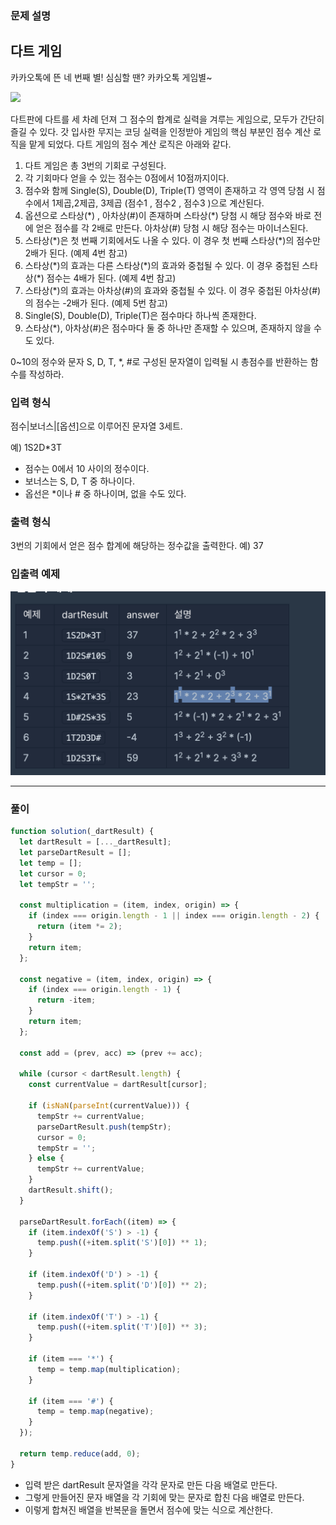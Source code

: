 ### 문제 설명

## 다트 게임

카카오톡에 뜬 네 번째 별! 심심할 땐? 카카오톡 게임별~

![](http://t1.kakaocdn.net/welcome2018/gamestar.png)

다트판에 다트를 세 차례 던져 그 점수의 합계로 실력을 겨루는 게임으로, 모두가 간단히 즐길 수 있다.
갓 입사한 무지는 코딩 실력을 인정받아 게임의 핵심 부분인 점수 계산 로직을 맡게 되었다. 다트 게임의 점수 계산 로직은 아래와 같다.

1. 다트 게임은 총 3번의 기회로 구성된다.
2. 각 기회마다 얻을 수 있는 점수는 0점에서 10점까지이다.
3. 점수와 함께 Single(S), Double(D), Triple(T) 영역이 존재하고 각 영역 당첨 시 점수에서
   1제곱,2제곱, 3제곱 (점수1 , 점수2 , 점수3 )으로 계산된다.
4. 옵션으로 스타상(\*) , 아차상(#)이 존재하며 스타상(\*) 당첨 시 해당 점수와 바로 전에 얻은 점수를 각 2배로 만든다. 아차상(#) 당첨 시 해당 점수는 마이너스된다.
5. 스타상(\*)은 첫 번째 기회에서도 나올 수 있다. 이 경우 첫 번째 스타상(\*)의 점수만 2배가 된다. (예제 4번 참고)
6. 스타상(\*)의 효과는 다른 스타상(\*)의 효과와 중첩될 수 있다. 이 경우 중첩된 스타상(\*) 점수는 4배가 된다. (예제 4번 참고)
7. 스타상(\*)의 효과는 아차상(#)의 효과와 중첩될 수 있다. 이 경우 중첩된 아차상(#)의 점수는 -2배가 된다. (예제 5번 참고)
8. Single(S), Double(D), Triple(T)은 점수마다 하나씩 존재한다.
9. 스타상(\*), 아차상(#)은 점수마다 둘 중 하나만 존재할 수 있으며, 존재하지 않을 수도 있다.

0~10의 정수와 문자 S, D, T, \*, #로 구성된 문자열이 입력될 시 총점수를 반환하는 함수를 작성하라.

### 입력 형식

점수|보너스|[옵션]으로 이루어진 문자열 3세트.

예) 1S2D\*3T

- 점수는 0에서 10 사이의 정수이다.
- 보너스는 S, D, T 중 하나이다.
- 옵선은 \*이나 # 중 하나이며, 없을 수도 있다.

### 출력 형식

3번의 기회에서 얻은 점수 합계에 해당하는 정수값을 출력한다.
예) 37

### 입출력 예제

![](./screen.png)

---

### 풀이

```javascript
function solution(_dartResult) {
  let dartResult = [..._dartResult];
  let parseDartResult = [];
  let temp = [];
  let cursor = 0;
  let tempStr = '';

  const multiplication = (item, index, origin) => {
    if (index === origin.length - 1 || index === origin.length - 2) {
      return (item *= 2);
    }
    return item;
  };

  const negative = (item, index, origin) => {
    if (index === origin.length - 1) {
      return -item;
    }
    return item;
  };

  const add = (prev, acc) => (prev += acc);

  while (cursor < dartResult.length) {
    const currentValue = dartResult[cursor];

    if (isNaN(parseInt(currentValue))) {
      tempStr += currentValue;
      parseDartResult.push(tempStr);
      cursor = 0;
      tempStr = '';
    } else {
      tempStr += currentValue;
    }
    dartResult.shift();
  }

  parseDartResult.forEach((item) => {
    if (item.indexOf('S') > -1) {
      temp.push((+item.split('S')[0]) ** 1);
    }

    if (item.indexOf('D') > -1) {
      temp.push((+item.split('D')[0]) ** 2);
    }

    if (item.indexOf('T') > -1) {
      temp.push((+item.split('T')[0]) ** 3);
    }

    if (item === '*') {
      temp = temp.map(multiplication);
    }

    if (item === '#') {
      temp = temp.map(negative);
    }
  });

  return temp.reduce(add, 0);
}
```

- 입력 받은 dartResult 문자열을 각각 문자로 만든 다음 배열로 만든다.
- 그렇게 만들어진 문자 배열을 각 기회에 맞는 문자로 합친 다음 배열로 만든다.
- 이렇게 합쳐진 배열을 반복문을 돌면서 점수에 맞는 식으로 계산한다.
